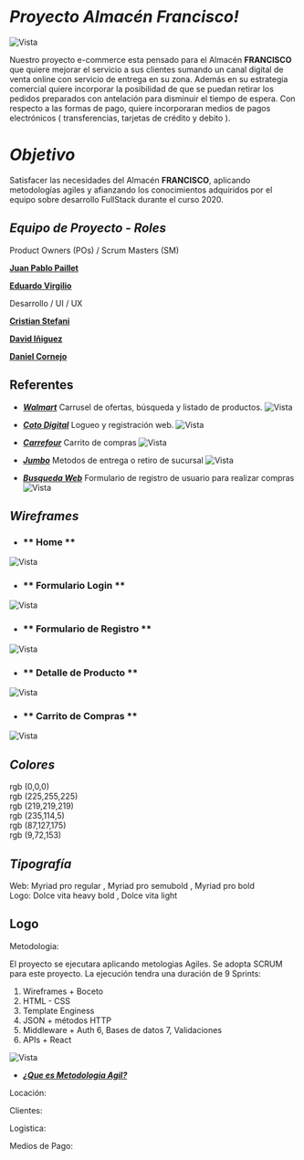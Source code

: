 # *Proyecto Almacén Francisco!*

![Vista](/Public/Img/Logo_Almacen_Francisco_100x100.jpg)

Nuestro proyecto e-commerce esta pensado para el Almacén  **FRANCISCO** que quiere mejorar el servicio a sus clientes sumando un canal digital de venta online con servicio de entrega en su zona. Además en su estrategia comercial quiere incorporar la posibilidad de que se puedan retirar los pedidos preparados con antelación para disminuir el tiempo de espera. Con respecto a las formas de pago, quiere incorporaran medios de pagos electrónicos ( transferencias, tarjetas de crédito y debito ).

# *Objetivo*

Satisfacer las necesidades del Almacén **FRANCISCO**, aplicando metodologías agiles y afianzando los conocimientos adquiridos por el equipo sobre desarrollo FullStack durante el curso 2020.

## *Equipo de Proyecto - Roles*

Product Owners (POs) / Scrum Masters (SM)

[**Juan Pablo Paillet**](https://www.linkedin.com/in/pailletjp/ "Juan Pablo Paillet")

[**Eduardo Virgilio**](https://www.linkedin.com/in/eduardomiguelvirgilio/ "Eduardo Virgilio")

Desarrollo / UI / UX

[**Cristian Stefani**](https://github.com/dcornejofmq/grupo_3_almacenFrancisco/blob/master/CristianStefani.md "Cristian Stefani")

[**David Iñiguez**](https://github.com/dcornejofmq/grupo_3_almacenFrancisco/blob/master/DavidIniguez.md "David Iñiguez")

[**Daniel Cornejo**](https://github.com/dcornejofmq/grupo_3_almacenFrancisco/blob/master/DanielCornejo.md "Daniel Cornejo")


## Referentes
- [___Walmart___](https://www.walmart.com.ar/)
Carrusel de ofertas, búsqueda y listado de productos.
![Vista](/Public/Img/Walmart.PNG)

- [___Coto Digital___](https://www.cotodigital3.com.ar/sitios/cdigi/myaccount/login.jsp?loginFromHeader=yes&loginSuccessURL=/myaccount/loginAddress.jsp)
Logueo y registración web.
![Vista](/Public/Img/Coto.PNG)
- [___Carrefour___](https://www.carrefour.com.ar/)
Carrito de compras
![Vista](/Public/Img/Carrefour.PNG)
-  [___Jumbo___](https://www.jumbo.com.ar/institucional/metodos-de-entrega)
Metodos de entrega o retiro de sucursal
![Vista](/Public/Img/Jumbo.PNG)
-  [___Busqueda Web___](https://www.google.com.ar/)
Formulario de registro de usuario para realizar compras
![Vista](https://xavizquierdo.files.wordpress.com/2013/04/jom.png?w=614)

## *Wireframes*
- ### ** Home **
![Vista](/Public/Img/Home.png)

- ### ** Formulario Login **
![Vista](/Public/Img/FormularioLogin.png)

- ### ** Formulario de Registro **
![Vista](/Public/Img/FormularioRegistro.png)

- ### ** Detalle de Producto **
![Vista](/Public/Img/DetalleProducto.png)

- ### ** Carrito de Compras **
![Vista](/Public/Img/CarroCompras.png)
## *Colores*
rgb (0,0,0)<br>
rgb (225,255,225)<br>
rgb (219,219,219)<br>
rgb (235,114,5)<br>
rgb (87,127,175)<br>
rgb (9,72,153)
## *Tipografía*
Web: Myriad pro regular , Myriad pro semubold , Myriad pro bold <br>
Logo: Dolce vita heavy bold , Dolce vita light
## Logo

Metodologia:

El proyecto se ejecutara aplicando metologias Agiles. Se adopta SCRUM para este proyecto.
La ejecución tendra una duración de 9 Sprints:
  1. Wireframes + Boceto
  2. HTML - CSS
  3. Template Enginess
  4. JSON + métodos HTTP
  5. Middleware + Auth
  6, Bases de datos
  7, Validaciones
  8. APIs + React

![Vista](https://comunidad.iebschool.com/metodologiasagiles/files/2015/05/metodologias-agiles.jpg)
-  [___¿Que es Metodologia Agil?___](https://prezi.com/qqawvvdi9as_/metodologias-agiles/)


Locación:

Clientes:

Logistica: 

Medios de Pago:
